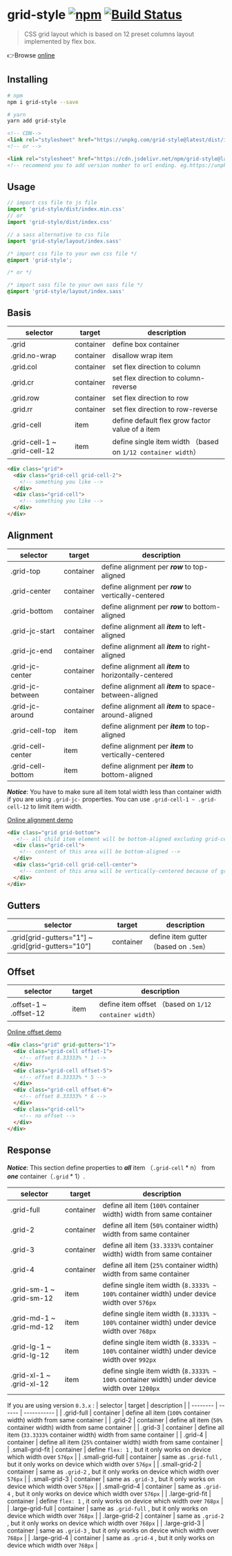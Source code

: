# grid-style [![npm](https://img.shields.io/npm/v/grid-style.svg)](https://www.npmjs.com/package/grid-style) [![Build Status](https://travis-ci.org/lbwa/grid-style.svg?branch=master)](https://travis-ci.org/lbwa/grid-style)

> CSS grid layout which is based on 12 preset columns layout implemented by flex box.

👉Browse [online]

[online]:https://lbwa.github.io/grid-style/

## Installing

```bash
# npm
npm i grid-style --save

# yarn
yarn add grid-style
```

```html
<!-- CDN-->
<link rel="stylesheet" href="https://unpkg.com/grid-style@latest/dist/index.min.css">
<!-- or -->

<link rel="stylesheet" href="https://cdn.jsdelivr.net/npm/grid-style@latest/dist/index.min.css">
<!-- recommend you to add version number to url ending. eg.https://unpkg.com/grid-style@x.y.z -->
```

## Usage

```js
// import css file to js file
import 'grid-style/dist/index.min.css'
// or
import 'grid-style/dist/index.css'

// a sass alternative to css file
import 'grid-style/layout/index.sass'
```

```css
/* import css file to your own css file */
@import 'grid-style';

/* or */

/* import sass file to your own sass file */
@import 'grid-style/layout/index.sass'
```

## Basis

| selector | target | description |
| -------- | ------ | ----------- |
| .grid | container | define box container |
| .grid.no-wrap | container | disallow wrap item |
| .grid.col | container | set flex direction to column |
| .grid.cr | container | set flex direction to column-reverse |
| .grid.row | container | set flex direction to row |
| .grid.rr | container | set flex direction to row-reverse |
| .grid-cell | item | define default flex grow factor value of a item |
| .grid-cell-1 ~ .grid-cell-12 | item | define single item width （based on `1/12 container width`） |

```html
<div class="grid">
  <div class="grid-cell grid-cell-2">
    <!-- something you like -->
  </div>
  <div class="grid-cell">
    <!-- something you like -->
  </div>
</div>
```

## Alignment

| selector | target | description |
| -------- | ------ | ----------- |
| .grid-top | container | define alignment per ***row*** to top-aligned |
| .grid-center | container | define alignment per ***row*** to vertically-centered |
| .grid-bottom | container | define alignment per ***row*** to bottom-aligned |
| .grid-jc-start | container | define alignment all ***item*** to left-aligned |
| .grid-jc-end | container | define alignment all ***item*** to right-aligned |
| .grid-jc-center | container | define alignment all ***item*** to horizontally-centered |
| .grid-jc-between | container | define alignment all ***item*** to space-between-aligned |
| .grid-jc-around | container | define alignment all ***item*** to space-around-aligned |
| .grid-cell-top | item | define alignment per ***item*** to top-aligned |
| .grid-cell-center | item | define alignment per ***item*** to vertically-centered |
| .grid-cell-bottom | item | define alignment per ***item*** to bottom-aligned |

***Notice***: You have to make sure all item total width less than container width if you are using `.grid-jc-` properties. You can use `.grid-cell-1 ~ .grid-cell-12` to limit item width.

[Online alignment demo][demo-alignment]

```html
<div class="grid grid-bottom">
   <!-- all child item element will be bottom-aligned excluding grid-cell alignment element -->
  <div class="grid-cell">
    <!-- content of this area will be bottom-aligned -->
  </div>
  <div class="grid-cell grid-cell-center">
    <!-- content of this area will be vertically-centered because of grid-cell-center -->
  </div>
</div>
```

[demo-alignment]:https://jsfiddle.net/h946ot70/12/

## Gutters

| selector | target | description |
| -------- | ------ | ----------- |
| .grid[grid-gutters="1"] ~ .grid[grid-gutters="10"] | container | define item gutter （based on `.5em`） |

## Offset

| selector | target | description |
| -------- | ------ | ----------- |
| .offset-1 ~ .offset-12 | item | define item offset （based on `1/12 container width`）|

[Online offset demo][demo-offset]

```html
<div class="grid" grid-gutters="1">
  <div class="grid-cell offset-1">
    <!-- offset 8.33333% * 1 -->
  </div>
  <div class="grid-cell offset-5">
    <!-- offset 8.33333% * 5 -->
  </div>
  <div class="grid-cell offset-6">
    <!-- offset 8.33333% * 6 -->
  </div>
  <div class="grid-cell">
    <!-- no offset -->
  </div>
</div>
```

[demo-offset]:https://jsfiddle.net/h946ot70/36/

## Response

***Notice***: This section define properties to ***all*** item （`.grid-cell` * n） from ***one*** container（`.grid` * 1）.

| selector | target | description |
| -------- | ------ | ----------- |
| .grid-full | container | define all item (`100%` container width) width from same container |
| .grid-2 | container | define all item (`50%` container width) width from same container |
| .grid-3 | container | define all item (`33.3333%` container width) width from same container |
| .grid-4 | container | define all item (`25%` container width) width from same container |
| .grid-sm-1 ~ .grid-sm-12 | item | define single item width (`8.3333% ~ 100%` container width) under device width over `576px` |
| .grid-md-1 ~ .grid-md-12 | item | define single item width (`8.3333% ~ 100%` container width) under device width over `768px` |
| .grid-lg-1 ~ .grid-lg-12 | item | define single item width (`8.3333% ~ 100%` container width) under device width over `992px` |
| .grid-xl-1 ~ .grid-xl-12 | item | define single item width (`8.3333% ~ 100%` container width) under device width over `1200px` |

If you are using version `0.3.x` :
| selector | target | description |
| -------- | ------ | ----------- |
| .grid-full | container | define all item (`100%` container width) width from same container |
| .grid-2 | container | define all item (`50%` container width) width from same container |
| .grid-3 | container | define all item (`33.3333%` container width) width from same container |
| .grid-4 | container | define all item (`25%` container width) width from same container |
| .small-grid-fit | container | define `flex: 1` ,  but it only works on device which width over `576px` |
| .small-grid-full | container | same as `.grid-full` , but it only works on device which width over `576px` |
| .small-grid-2 | container | same as `.grid-2` , but it only works on device which width over `576px` |
| .small-grid-3 | container | same as `.grid-3` , but it only works on device which width over `576px` |
| .small-grid-4 | container | same as `.grid-4` , but it only works on device which width over `576px` |
| .large-grid-fit | container | define `flex: 1` ,  it only works on device which width over `768px` |
| .large-grid-full | container | same as `.grid-full` , but it only works on device which width over `768px` |
| .large-grid-2 | container | same as `.grid-2` , but it only works on device which width over `768px` |
| .large-grid-3 | container | same as `.grid-3` , but it only works on device which width over `768px` |
| .large-grid-4 | container | same as `.grid-4` , but it only works on device which width over `768px` |

